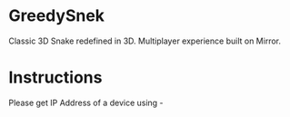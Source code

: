 # GreedySnek
Classic 3D Snake redefined in 3D. Multiplayer experience built on Mirror.

# Instructions
Please get IP Address of a device using -
